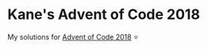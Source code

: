# Kane's Advent of Code 2018
My solutions for [Advent of Code 2018](https://adventofcode.com/2018) ⭐